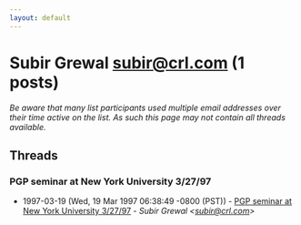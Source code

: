 ```yaml
---
layout: default
---
```


# Subir Grewal <subir@crl.com> (1 posts)

_Be aware that many list participants used multiple email addresses over their time active on the list. As such this page may not contain all threads available._

## Threads

### PGP seminar at New York University 3/27/97
+ 1997-03-19 (Wed, 19 Mar 1997 06:38:49 -0800 (PST)) - [PGP seminar at New York University 3/27/97](/archive/1997/03/c69e02368dbb9de4f606efb0e105e9425714dc4a5b0ccbce071823ac63732969) - _Subir Grewal \<subir@crl.com\>_

